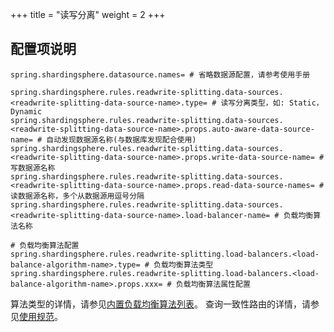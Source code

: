 +++
title = "读写分离"
weight = 2
+++

## 配置项说明

```properties
spring.shardingsphere.datasource.names= # 省略数据源配置，请参考使用手册

spring.shardingsphere.rules.readwrite-splitting.data-sources.<readwrite-splitting-data-source-name>.type= # 读写分离类型，如: Static，Dynamic
spring.shardingsphere.rules.readwrite-splitting.data-sources.<readwrite-splitting-data-source-name>.props.auto-aware-data-source-name= # 自动发现数据源名称(与数据库发现配合使用)
spring.shardingsphere.rules.readwrite-splitting.data-sources.<readwrite-splitting-data-source-name>.props.write-data-source-name= # 写数据源名称
spring.shardingsphere.rules.readwrite-splitting.data-sources.<readwrite-splitting-data-source-name>.props.read-data-source-names= # 读数据源名称，多个从数据源用逗号分隔
spring.shardingsphere.rules.readwrite-splitting.data-sources.<readwrite-splitting-data-source-name>.load-balancer-name= # 负载均衡算法名称

# 负载均衡算法配置
spring.shardingsphere.rules.readwrite-splitting.load-balancers.<load-balance-algorithm-name>.type= # 负载均衡算法类型
spring.shardingsphere.rules.readwrite-splitting.load-balancers.<load-balance-algorithm-name>.props.xxx= # 负载均衡算法属性配置
```

算法类型的详情，请参见[内置负载均衡算法列表](/cn/user-manual/shardingsphere-jdbc/builtin-algorithm/load-balance)。
查询一致性路由的详情，请参见[使用规范](/cn/features/readwrite-splitting/use-norms)。
